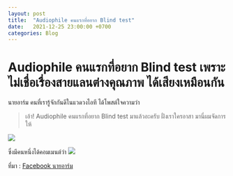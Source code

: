 ```yaml
---
layout: post
title:  "Audiophile คนแรกที่อยาก Blind test"
date:   2021-12-25 23:00:00 +0700
categories: Blog
---
```


# Audiophile คนแรกที่อยาก Blind test เพราะไม่เชื่อเรื่องสายแลนต่างคุณภาพ ได้เสียงเหมือนกัน

นายอาร์ม คนที่เรารู้จักกันดีในแวดวงไอที ได้โพสต์ใจความว่า
> เอ้า! Audiophile คนแรกที่อยาก Blind test มาแล้วอะครับ ฝั่งเราใครอาสา มานี่ผมจัดการให้

![](/3sb01-lab/img/blog1_1.png)

ซึ่งมีคนหนึ่งได้คอมเมนต์ว่า
![](/3sb01-lab/img/blog1_2.png)

ที่มา : [Facebook นายอาร์ม](https://www.facebook.com/castby9arm/posts/462027361951917)
